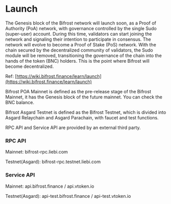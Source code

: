 # Launch

The Genesis block of the Bifrost network will launch soon, as a Proof of Authority \(PoA\) network, with governance controlled by the single Sudo \(super-user\) account. During this time, validators can start joining the network and signaling their intention to participate in consensus. The network will evolve to become a Proof of Stake \(PoS\) network. With the chain secured by the decentralized community of validators, the Sudo module will be removed, transitioning the governance of the chain into the hands of the token \(BNC\) holders. This is the point where Bifrost will become decentralized.

Ref: [https://wiki.bifrost.finance/learn/launch](https://wiki.bifrost.finance/learn/launch)

Bifrost POA Mainnet is defined as the pre-release stage of the Bifrost Mainnet, it has the Genesis block of the future mainnet. You can check the BNC balance.

Bifrsot Asgard Testnet is defined as the Bifrost Testnet, which is divided into Asgard Relaychain and Asgard Parachain, with faucet and test functions.

RPC API and Service API are provided by an external third party.

### RPC API

Mainnet: bifrost-rpc.liebi.com 

Testnet\(Asgard\): bifrost-rpc.testnet.liebi.com

### Service API

Mainnet: api.bifrost.finance / api.vtoken.io 

Testnet\(Asgard\): api-test.bifrost.finance / api-test.vtoken.io


